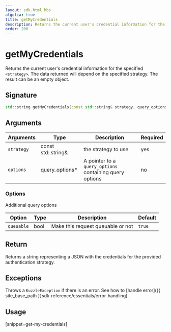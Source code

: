 ```yaml
---
layout: sdk.html.hbs
algolia: true
title: getMyCredentials
description: Returns the current user's credential information for the specified `<strategy>`.
order: 200
---
```


# getMyCredentials

Returns the current user's credential information for the specified `<strategy>`. The data returned will depend on the specified strategy. The result can be an empty object.

## Signature

```cpp
std::string getMyCredentials(const std::string& strategy, query_options *options=nullptr);
```

## Arguments

| Arguments    | Type    | Description | Required
|--------------|---------|-------------|----------
| `strategy` | const std::string& | the strategy to use    | yes
| `options`  | query_options*    | A pointer to a `query_options` containing query options | no       |

### **Options**

Additional query options

| Option     | Type    | Description                       | Default |
| ---------- | ------- | --------------------------------- | ------- |
| `queuable` | bool | Make this request queuable or not | `true`  |

## Return

Returns a string representing a JSON with the credentials for the provided authentication strategy.

## Exceptions

Throws a `KuzzleException` if there is an error. See how to [handle error]({{ site_base_path }}sdk-reference/essentials/error-handling).

## Usage

[snippet=get-my-credentials]
